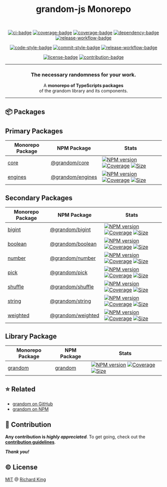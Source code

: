 <h1 align="center">
  grandom-js Monorepo
</h1>

<br />

<!-- Badges - 1st row -->
<p align="center">
  <!-- CI badge -->
  <a href="https://github.com/grandom-library/grandom-js/actions?query=workflow%3ACI"><img src="https://github.com/grandom-library/grandom-js/workflows/CI/badge.svg" alt="ci-badge"></a>
  <!-- Code quality badge -->
  <a href="https://www.codefactor.io/repository/github/grandom-library/grandom-js"><img src="https://img.shields.io/codefactor/grade/github/grandom-library/grandom-js?label=Quality&logo=codefactor&logoColor=white" alt="coverage-badge"></a>
  <!-- Code maintainability badge -->
  <a href="https://codeclimate.com/github/grandom-library/grandom-js"><img src="https://img.shields.io/codeclimate/maintainability/grandom-library/grandom-js?label=Maintainability&logo=codeclimate&logoColor=white" alt="coverage-badge"></a>
  <!-- Dependency badge -->
  <a href="https://github.com/grandom-library/grandom-js/pulls?q=is%3Apr+is%3Aopen+label%3Adependencies"><img src="https://img.shields.io/badge/Dependencies-✔-brightgreen.svg?logo=dependabot" alt="dependency-badge"></a>
  <!-- Security badge -->
  <a href="https://socket.dev/dashboard/org/gh/grandom-library/repo/grandom-js"><img src="https://img.shields.io/badge/Security-✔-brightgreen.svg?logo=auth0&logoColor=white" alt="release-workflow-badge"></a>
</p>

<!-- Badges - 2nd row -->
<p align="center">
  <!-- Code style badge -->
  <a href="https://www.npmjs.com/package/ts-standard"><img src="https://img.shields.io/badge/Code-TS--Standard-3178C6.svg?logo=typescript&logoColor=white" alt="code-style-badge"></a>
  <!-- Commit style badge -->
  <a href="https://github.com/semantic-release/semantic-release/blob/master/CONTRIBUTING.md#commit-message-guidelines"><img src="https://img.shields.io/badge/Commit-Conventional_Commits-EF7B4D.svg?logo=git&logoColor=white" alt="commit-style-badge"></a>
  <!-- Release workflow badge -->
  <a href="https://semantic-release.gitbook.io/semantic-release"><img src="https://img.shields.io/badge/Release-Semantic_Release-ED2B88.svg?logo=semanticweb&logoColor=white" alt="release-workflow-badge"></a>    
</p>

<!-- Badges - 3rd row -->
<p align="center">
  <!-- License badge -->
  <a href="https://github.com/grandom-library/grandom-js/blob/main/LICENSE"><img src="https://img.shields.io/badge/License-MIT-brightgreen.svg?logo=github" alt="license-badge"></a>
  <!-- Contribution badge -->
  <a href="https://github.com/grandom-library/grandom-js/blob/main/.github/CONTRIBUTING.md"><img src="https://img.shields.io/badge/PRs-Welcome!-brightgreen.svg?logo=git&logoColor=white" alt="contribution-badge"></a>
</p>

---

<h3 align="center">
  The necessary randomness for your work.
</h3>

<p align="center">
  A <b>monorepo of TypeScripts packages</b><br/> of the grandom library and its components.
</p>

---

## 📦 Packages

## Primary Packages

<table>
  <thead>
    <tr>
      <th>Monorepo Package</th>
      <th>NPM Package</th>
      <th>Stats</th>
    </tr>
  </thead>
  <tbody>
    <!-- core -->
    <tr>
      <td><a href="https://github.com/grandom-library/grandom-js/tree/main/packages/core">core</a></td>
      <td><a href="https://www.npmjs.com/package/@grandom/core">@grandom/core</a></td>
      <td>
        <!-- NPM version -->
        <a href="https://www.npmjs.com/package/@grandom/core"><img src="https://img.shields.io/npm/v/%40grandom/core?color=brightgreen&logo=npm" alt="NPM version"></a>
        <!-- Coverage -->
        <a href="https://app.codecov.io/gh/grandom-library/grandom-js/tree/main/packages">
          <img src="https://img.shields.io/codecov/c/github/grandom-library/grandom-js?flag=grandom-core&logo=codecov&logoColor=white" alt="Coverage"></a>
        <!-- Size -->
        <a href="https://bundlephobia.com/package/@grandom/core"><img src="https://img.shields.io/bundlephobia/minzip/%40grandom/core?label=min%2Bgzipped&color=brightgreen&logo=semanticweb&logoColor=white" alt="Size">
        </a>
      </td>
    </tr>
    <!-- engines -->
    <tr>
      <td><a href="https://github.com/grandom-library/grandom-js/tree/main/packages/engines">engines</a></td>
      <td><a href="https://www.npmjs.com/package/@grandom/engines">@grandom/engines</a></td>
      <td>
        <!-- NPM version -->
        <a href="https://www.npmjs.com/package/@grandom/engines"><img src="https://img.shields.io/npm/v/%40grandom/engines?color=brightgreen&logo=npm" alt="NPM version"></a>
        <!-- Coverage -->
        <a href="https://app.codecov.io/gh/grandom-library/grandom-js/tree/main/packages">
          <img src="https://img.shields.io/codecov/c/github/grandom-library/grandom-js?flag=grandom-engines&logo=codecov&logoColor=white" alt="Coverage"></a>
        <!-- Size -->
        <a href="https://bundlephobia.com/package/@grandom/engines"><img src="https://img.shields.io/bundlephobia/minzip/%40grandom/engines?label=min%2Bgzipped&color=brightgreen&logo=semanticweb&logoColor=white" alt="Size">
        </a>
      </td>
    </tr>
  </tbody>
</table>

## Secondary Packages

<table>
  <thead>
    <tr>
      <th>Monorepo Package</th>
      <th>NPM Package</th>
      <th>Stats</th>
    </tr>
  </thead>
  <tbody>
    <!-- bigint -->
    <tr>
      <td><a href="https://github.com/grandom-library/grandom-js/tree/main/packages/bigint">bigint</a></td>
      <td><a href="https://www.npmjs.com/package/@grandom/bigint">@grandom/bigint</a></td>
      <td>
        <!-- NPM version -->
        <a href="https://www.npmjs.com/package/@grandom/bigint"><img src="https://img.shields.io/npm/v/%40grandom/bigint?color=brightgreen&logo=npm" alt="NPM version"></a>
        <!-- Coverage -->
        <a href="https://app.codecov.io/gh/grandom-library/grandom-js/tree/main/packages">
          <img src="https://img.shields.io/codecov/c/github/grandom-library/grandom-js?flag=grandom-bigint&logo=codecov&logoColor=white" alt="Coverage"></a>
        <!-- Size -->
        <a href="https://bundlephobia.com/package/@grandom/bigint"><img src="https://img.shields.io/bundlephobia/minzip/%40grandom/bigint?label=min%2Bgzipped&color=brightgreen&logo=semanticweb&logoColor=white" alt="Size">
        </a>
      </td>
    </tr>
    <!-- boolean -->
    <tr>
      <td><a href="https://github.com/grandom-library/grandom-js/tree/main/packages/boolean">boolean</a></td>
      <td><a href="https://www.npmjs.com/package/@grandom/boolean">@grandom/boolean</a></td>
      <td>
        <!-- NPM version -->
        <a href="https://www.npmjs.com/package/@grandom/boolean"><img src="https://img.shields.io/npm/v/%40grandom/boolean?color=brightgreen&logo=npm" alt="NPM version"></a>
        <!-- Coverage -->
        <a href="https://app.codecov.io/gh/grandom-library/grandom-js/tree/main/packages">
          <img src="https://img.shields.io/codecov/c/github/grandom-library/grandom-js?flag=grandom-boolean&logo=codecov&logoColor=white" alt="Coverage"></a>
        <!-- Size -->
        <a href="https://bundlephobia.com/package/@grandom/boolean"><img src="https://img.shields.io/bundlephobia/minzip/%40grandom/boolean?label=min%2Bgzipped&color=brightgreen&logo=semanticweb&logoColor=white" alt="Size">
        </a>
      </td>
    </tr>
    <!-- number -->
    <tr>
      <td><a href="https://github.com/grandom-library/grandom-js/tree/main/packages/number">number</a></td>
      <td><a href="https://www.npmjs.com/package/@grandom/number">@grandom/number</a></td>
      <td>
        <!-- NPM version -->
        <a href="https://www.npmjs.com/package/@grandom/number"><img src="https://img.shields.io/npm/v/%40grandom/number?color=brightgreen&logo=npm" alt="NPM version"></a>
        <!-- Coverage -->
        <a href="https://app.codecov.io/gh/grandom-library/grandom-js/tree/main/packages">
          <img src="https://img.shields.io/codecov/c/github/grandom-library/grandom-js?flag=grandom-number&logo=codecov&logoColor=white" alt="Coverage"></a>
        <!-- Size -->
        <a href="https://bundlephobia.com/package/@grandom/number"><img src="https://img.shields.io/bundlephobia/minzip/%40grandom/number?label=min%2Bgzipped&color=brightgreen&logo=semanticweb&logoColor=white" alt="Size">
        </a>
      </td>
    </tr>
    <!-- pick -->
    <tr>
      <td><a href="https://github.com/grandom-library/grandom-js/tree/main/packages/pick">pick</a></td>
      <td><a href="https://www.npmjs.com/package/@grandom/pick">@grandom/pick</a></td>
      <td>
        <!-- NPM version -->
        <a href="https://www.npmjs.com/package/@grandom/pick"><img src="https://img.shields.io/npm/v/%40grandom/pick?color=brightgreen&logo=npm" alt="NPM version"></a>
        <!-- Coverage -->
        <a href="https://app.codecov.io/gh/grandom-library/grandom-js/tree/main/packages">
          <img src="https://img.shields.io/codecov/c/github/grandom-library/grandom-js?flag=grandom-pick&logo=codecov&logoColor=white" alt="Coverage"></a>
        <!-- Size -->
        <a href="https://bundlephobia.com/package/@grandom/pick"><img src="https://img.shields.io/bundlephobia/minzip/%40grandom/pick?label=min%2Bgzipped&color=brightgreen&logo=semanticweb&logoColor=white" alt="Size">
        </a>
      </td>
    </tr>
    <!-- shuffle -->
    <tr>
      <td><a href="https://github.com/grandom-library/grandom-js/tree/main/packages/shuffle">shuffle</a></td>
      <td><a href="https://www.npmjs.com/package/@grandom/shuffle">@grandom/shuffle</a></td>
      <td>
        <!-- NPM version -->
        <a href="https://www.npmjs.com/package/@grandom/shuffle"><img src="https://img.shields.io/npm/v/%40grandom/shuffle?color=brightgreen&logo=npm" alt="NPM version"></a>
        <!-- Coverage -->
        <a href="https://app.codecov.io/gh/grandom-library/grandom-js/tree/main/packages">
          <img src="https://img.shields.io/codecov/c/github/grandom-library/grandom-js?flag=grandom-shuffle&logo=codecov&logoColor=white" alt="Coverage"></a>
        <!-- Size -->
        <a href="https://bundlephobia.com/package/@grandom/shuffle"><img src="https://img.shields.io/bundlephobia/minzip/%40grandom/shuffle?label=min%2Bgzipped&color=brightgreen&logo=semanticweb&logoColor=white" alt="Size">
        </a>
      </td>
    </tr>
    <!-- string -->
    <tr>
      <td><a href="https://github.com/grandom-library/grandom-js/tree/main/packages/string">string</a></td>
      <td><a href="https://www.npmjs.com/package/@grandom/string">@grandom/string</a></td>
      <td>
        <!-- NPM version -->
        <a href="https://www.npmjs.com/package/@grandom/string"><img src="https://img.shields.io/npm/v/%40grandom/string?color=brightgreen&logo=npm" alt="NPM version"></a>
        <!-- Coverage -->
        <a href="https://app.codecov.io/gh/grandom-library/grandom-js/tree/main/packages">
          <img src="https://img.shields.io/codecov/c/github/grandom-library/grandom-js?flag=grandom-string&logo=codecov&logoColor=white" alt="Coverage"></a>
        <!-- Size -->
        <a href="https://bundlephobia.com/package/@grandom/string"><img src="https://img.shields.io/bundlephobia/minzip/%40grandom/string?label=min%2Bgzipped&color=brightgreen&logo=semanticweb&logoColor=white" alt="Size">
        </a>
      </td>
    </tr>
    <!-- weighted -->
    <tr>
      <td><a href="https://github.com/grandom-library/grandom-js/tree/main/packages/weighted">weighted</a></td>
      <td><a href="https://www.npmjs.com/package/@grandom/weighted">@grandom/weighted</a></td>
      <td>
        <!-- NPM version -->
        <a href="https://www.npmjs.com/package/@grandom/weighted"><img src="https://img.shields.io/npm/v/%40grandom/weighted?color=brightgreen&logo=npm" alt="NPM version"></a>
        <!-- Coverage -->
        <a href="https://app.codecov.io/gh/grandom-library/grandom-js/tree/main/packages">
          <img src="https://img.shields.io/codecov/c/github/grandom-library/grandom-js?flag=grandom-weighted&logo=codecov&logoColor=white" alt="Coverage"></a>
        <!-- Size -->
        <a href="https://bundlephobia.com/package/@grandom/weighted"><img src="https://img.shields.io/bundlephobia/minzip/%40grandom/weighted?label=min%2Bgzipped&color=brightgreen&logo=semanticweb&logoColor=white" alt="Size">
        </a>
      </td>
    </tr>
  </tbody>
</table>

## Library Package

<table>
  <thead>
    <tr>
      <th>Monorepo Package</th>
      <th>NPM Package</th>
      <th>Stats</th>
    </tr>
  </thead>
  <tbody>
    <tr>
      <td><a href="https://github.com/grandom-library/grandom-js/tree/main/packages/grandom">grandom</a></td>
      <td><a href="https://www.npmjs.com/package/grandom">grandom</a></td>
      <td>
        <!-- NPM version -->
        <a href="https://www.npmjs.com/package/grandom"><img src="https://img.shields.io/npm/v/grandom?color=brightgreen&logo=npm" alt="NPM version"></a>
        <!-- Coverage -->
        <a href="https://app.codecov.io/gh/grandom-library/grandom-js/tree/main/packages">
          <img src="https://img.shields.io/codecov/c/github/grandom-library/grandom-js?flag=grandom&logo=codecov&logoColor=white" alt="Coverage"></a>
        <!-- Size -->
        <a href="https://bundlephobia.com/package/grandom"><img src="https://img.shields.io/bundlephobia/minzip/grandom?label=min%2Bgzipped&color=brightgreen&logo=semanticweb&logoColor=white" alt="Size">
        </a>
      </td>
    </tr>    
  </tbody>
</table>

## ⭐ Related

- [grandom on GitHub](https://github.com/grandom-library)
- [grandom on NPM](https://www.npmjs.com/search?q=keywords:grandom)

## 🍻 Contribution

**Any contribution is ***highly appreciated*****. To get going, check out the [**contribution guidelines**][url-contrib-doc].

***Thank you!***

## ©️ License

[MIT][url-license-doc] @ [Richard King](https://richrdkng.com)

<!--- References =============================================================================== -->

<!--- URLs -->
[url-license-doc]: https://github.com/grandom-library/grandom-js/blob/main/LICENSE
[url-contrib-doc]: https://github.com/grandom-library/grandom-js/blob/main/.github/CONTRIBUTING.md
